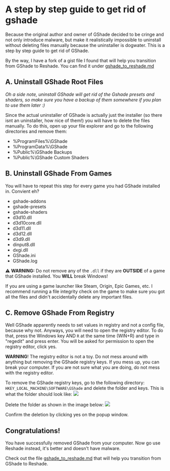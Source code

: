 # A step by step guide to get rid of gshade

Because the original author and owner of GShade decided to be cringe and not only introduce malware, but make it realistically impossible to uninstall without deleting files manually because the uninstaller is dogwater. This is a step by step guide to get rid of GShade.

By the way, I have a fork of a gist file I found that will help you transition from GShade to Reshade. You can find it under [gshade_to_reshade.md](https://github.com/Lunar-Shade/gshade-archive/blob/master/gshade_to_reshade.md)

## A. Uninstall GShade Root Files

*Oh a side note, uninstall GShade will get rid of the Gshade presets and shaders, so make sure you have a backup of them somewhere if you plan to use them later :)*

Since the actual uninstaller of GShade is actually just the installer (so there isnt an uninstaller, how nice of them!) you will have to delete the files manually. To do this, open up your file explorer and go to the following directories and remove them: 

- %ProgramFiles%\GShade
- %ProgramData%\GShade
- %Public%\GShade Backups
- %Public%\GShade Custom Shaders

## B. Uninstall GShade From Games

You will have to repeat this step for every game you had GShade installed in. Convient eh?

- gshade-addons
- gshade-presets
- gshade-shaders
- d3d10.dll
- d3d10core.dll
- d3d11.dll
- d3d12.dll
- d3d9.dll
- dinput8.dll
- dxgi.dll
- GShade.ini
- GShade.log

⚠️ **WARNING:** Do not remove any of the `.dll` if they are **OUTSIDE** of a game that GShade installed. You **__WILL__** break Windows!

If you are using a game launcher like Steam, Origin, Epic Games, etc. I recommend running a file integrity check on the game to make sure you got all the files and didn't accidentally delete any important files.

## C. Remove GShade From Registry

Well GShade apparently needs to set values in registry and not a config file, because why not. Anyways, you will need to open the registry editor. 
To do that, press the Windows key AND `R` at the same time (WIN+R) and type in "regedit" and press enter. You will be asked for permission to open the registry editor, click yes.

**WARNING**! The registry editor is not a toy. Do not mess around with anything but removing the GShade registry keys. If you mess up, you can break your computer. If you are not sure what you are doing, do not mess with the registry editor.

To remove the GShade registry keys, go to the following directory: `HKEY_LOCAL_MACHINE\SOFTWARE\GShade` and delete the folder and keys. 
This is what the folder should look like: 
![](https://img.eramsorgr.me/userdata/regedit_CRrjhyal0Q.png)

Delete the folder as shown in the image below:
![](https://img.eramsorgr.me/userdata/regedit_XxxOvHYbPN.png)

Confirm the deletion by clicking yes on the popup window.

## Congratulations!

You have successfully removed GShade from your computer. Now go use Reshade instead, it's better and doesn't have malware.

Check out the file [gshade_to_reshade.md](https://github.com/Lunar-Shade/gshade-archive/blob/master/gshade_to_reshade.md) that will help you transition from GShade to Reshade.
